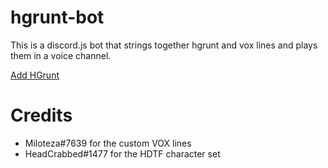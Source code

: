 # hgrunt-bot
This is a discord.js bot that strings together hgrunt and vox lines and plays them in a voice channel.

[Add HGrunt](https://discordapp.com/oauth2/authorize/?permissions=3196992&scope=bot&client_id=396884008501510144)

# Credits
- Miloteza#7639 for the custom VOX lines
- HeadCrabbed#1477 for the HDTF character set
